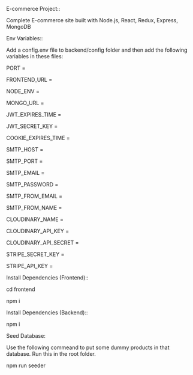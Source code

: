 E-commerce Project::

Complete E-commerce site built with Node.js, React, Redux, Express, MongoDB


Env Variables::

Add a config.env file to backend/config folder and then add the following variables in these files:

PORT = 

FRONTEND_URL = 

NODE_ENV = 

MONGO_URL =

JWT_EXPIRES_TIME = 

JWT_SECRET_KEY =

COOKIE_EXPIRES_TIME = 

SMTP_HOST =

SMTP_PORT = 

SMTP_EMAIL = 

SMTP_PASSWORD = 

SMTP_FROM_EMAIL =

SMTP_FROM_NAME = 

CLOUDINARY_NAME = 

CLOUDINARY_API_KEY = 

CLOUDINARY_API_SECRET = 

STRIPE_SECRET_KEY = 

STRIPE_API_KEY = 

Install Dependencies (Frontend)::

cd frontend

npm i

Install Dependencies (Backend)::

npm i

Seed Database:

Use the following commeand to put some dummy products in that database. Run this in the root folder.

npm run seeder
